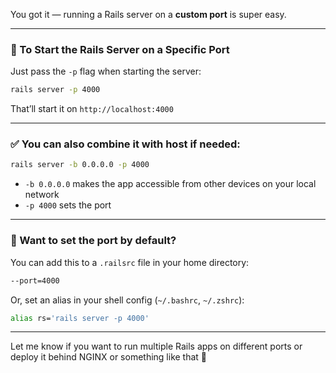 You got it — running a Rails server on a **custom port** is super easy.

---

### 🚀 To Start the Rails Server on a Specific Port

Just pass the `-p` flag when starting the server:

```bash
rails server -p 4000
```

That’ll start it on `http://localhost:4000`

---

### ✅ You can also combine it with host if needed:

```bash
rails server -b 0.0.0.0 -p 4000
```

- `-b 0.0.0.0` makes the app accessible from other devices on your local network
- `-p 4000` sets the port

---

### 🔁 Want to set the port **by default**?

You can add this to a `.railsrc` file in your home directory:

```bash
--port=4000
```

Or, set an alias in your shell config (`~/.bashrc`, `~/.zshrc`):

```bash
alias rs='rails server -p 4000'
```

---

Let me know if you want to run multiple Rails apps on different ports or deploy it behind NGINX or something like that 👀